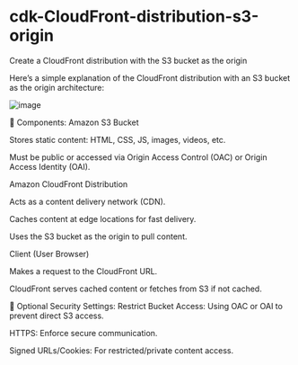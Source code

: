 # cdk-CloudFront-distribution-s3-origin
Create a CloudFront distribution with the S3 bucket as the origin

Here’s a simple explanation of the CloudFront distribution with an S3 bucket as the origin architecture:

![image](https://github.com/user-attachments/assets/452e8336-a4ca-45dd-a110-cea3dc0ecf13)



🧩 Components:
Amazon S3 Bucket

Stores static content: HTML, CSS, JS, images, videos, etc.

Must be public or accessed via Origin Access Control (OAC) or Origin Access Identity (OAI).

Amazon CloudFront Distribution

Acts as a content delivery network (CDN).

Caches content at edge locations for fast delivery.

Uses the S3 bucket as the origin to pull content.

Client (User Browser)

Makes a request to the CloudFront URL.

CloudFront serves cached content or fetches from S3 if not cached.

🔐 Optional Security Settings:
Restrict Bucket Access: Using OAC or OAI to prevent direct S3 access.

HTTPS: Enforce secure communication.

Signed URLs/Cookies: For restricted/private content access.
